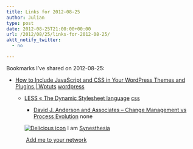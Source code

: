 ```yaml
---
title: Links for 2012-08-25
author: Julian
type: post
date: 2012-08-25T21:00:00+00:00
url: /2012/08/25/links-for-2012-08-25/
aktt_notify_twitter:
  - no

---
```

Bookmarks I&#8217;ve shared on 2012-08-25:

  * [How to Include JavaScript and CSS in Your WordPress Themes and Plugins | Wptuts][1] 
    [wordpress][2] </li> 
    
      * [LESS &laquo; The Dynamic Stylesheet language][3] 
        [css][4] </li> 
        
          * [David J. Anderson and Associates &#8211; Change Management vs Process Evolution][5] 
            none</li> </ul> 
            
            <p class="deliciouslink">
              <a href="http://del.icio.us/synesthesia" title="See all my bookmarks on del.icio.us"><img src="https://www.synesthesia.co.uk/images/deliciousicon.jpg" alt="Delicious icon" /></a>&nbsp;I am <a href="http://del.icio.us/synesthesia" title="See all my bookmarks on del.icio.us">Synesthesia</a>
            </p>
            
            <p class="deliciouslink">
              <a href="http://del.icio.us/network?add=synesthesia" title="Add me to your del.icio.us network"><img src="https://www.synesthesia.co.uk/images/add.gif" alt="" /></a>&nbsp;<a href="http://del.icio.us/network?add=synesthesia" title="Add me to your del.icio.us network">Add me to your network</a>
            </p>

 [1]: http://wp.tutsplus.com/articles/how-to-include-javascript-and-css-in-your-wordpress-themes-and-plugins/
 [2]: http://www.delicious.com/synesthesia/wordpress
 [3]: http://lesscss.org/
 [4]: http://www.delicious.com/synesthesia/css
 [5]: http://agilemanagement.net/index.php/Blog/change_management_vs_process_evolution/